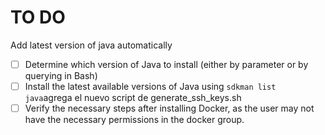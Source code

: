 # TO DO

Add latest version of java automatically
- [ ] Determine which version of Java to install (either by parameter or by querying in Bash)
- [ ] Install the latest available versions of Java using `sdkman list java`agrega el nuevo script de generate_ssh_keys.sh
- [ ] Verify the necessary steps after installing Docker, as the user may not have the necessary permissions in the docker group.